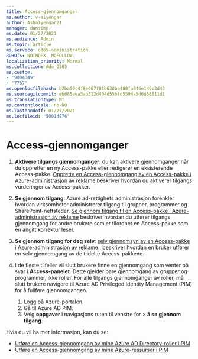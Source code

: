 ```yaml
---
title: Access-gjennomganger
ms.author: v-aiyengar
author: AshaIyengar21
manager: dansimp
ms.date: 01/27/2021
ms.audience: Admin
ms.topic: article
ms.service: o365-administration
ROBOTS: NOINDEX, NOFOLLOW
localization_priority: Normal
ms.collection: Adm_O365
ms.custom:
- "9004349"
- "7767"
ms.openlocfilehash: b2ba50c4f8e667f81b638ba480fa846e149c3d43
ms.sourcegitcommit: eb685eea3ab312d404d55bfd5594a5d6d68811d1
ms.translationtype: MT
ms.contentlocale: nb-NO
ms.lasthandoff: 01/27/2021
ms.locfileid: "50014876"
---
```

# <a name="access-reviews"></a>Access-gjennomganger

1. **Aktivere tilgangs gjennomganger**: du kan aktivere gjennomganger når du oppretter en ny Access-pakke eller redigerer en eksisterende Access-pakke. [Opprette en Access-gjennomgang av en Access-pakke i Azure-administrasjon av reklame](https://docs.microsoft.com/azure/active-directory/governance/entitlement-management-access-reviews-create) beskriver hvordan du aktiverer tilgangs vurderinger av Access-pakker.

1. **Se gjennom tilgang**: Azure ad-rettighets administrasjon forenkler hvordan virksomheter administrerer tilgang til grupper, programmer og SharePoint-nettsteder. [Se gjennom tilgang til en Access-pakke i Azure-administrasjon av reklame](https://docs.microsoft.com/azure/active-directory/governance/entitlement-management-access-reviews-create) beskriver hvordan du utfører tilgangs gjennomgang for andre brukere som er tilordnet en Access-pakke som en angitt korrektur leser.

1. **Se gjennom tilgang for deg selv**: [selv gjennomsyn av en Access-pakke i Azure-administrasjon av reklame](https://docs.microsoft.com/azure/active-directory/governance/entitlement-management-access-reviews-self-review) , beskriver hvordan en bruker utfører en selv gjennomgang av de tildelte Access-pakkene.

1. I de fleste tilfeller vil slutt brukere finne en gjennomgang som venter på svar i **Access-panelet**. Dette gjelder bare gjennomgang av grupper og programmer, ikke roller. For alle tilgangs gjennomganger av roller, må slutt brukere navigere til Azure AD Privileged Identity Management (PIM) for å fullføre gjennomgangen.

    1. Logg på Azure-portalen.
    2. Gå til Azure AD PIM.
    3. Velg **oppgaver** i navigasjons ruten til venstre for  >  **å se gjennom tilgang**.
    
Hvis du vil ha mer informasjon, kan du se:

- [Utføre en Access-gjennomgang av mine Azure AD Directory-roller i PIM ](https://docs.microsoft.com/azure/active-directory/privileged-identity-management/pim-how-to-perform-security-review/)
- [Utføre en Access-gjennomgang av mine Azure-ressurser i PIM](https://docs.microsoft.com/azure/active-directory/privileged-identity-management/pim-resource-roles-perform-access-review/)